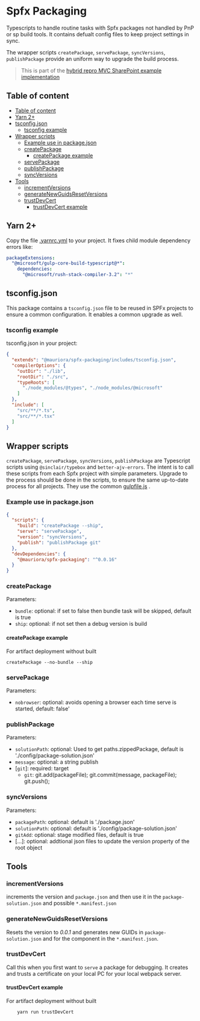 # Spfx Packaging

Typescripts to handle routine tasks with Spfx packages not handled by PnP or sp build tools.
It contains defualt config files to keep project settings in sync.

The wrapper scripts `createPackage`, `servePackage`, `syncVersions`, `publishPackage` provide an uniform way to upgrade the build process.

> This is part of the [hybrid repro MVC SharePoint example implementation](https://github.com/mauriora/reusable-hybrid-repo-mvc-spfx-examples)

## Table of content

- [Table of content](#table-of-content)
- [Yarn 2+](#yarn-2)
- [tsconfig.json](#tsconfigjson)
  - [tsconfig example](#tsconfig-example)
- [Wrapper scripts](#wrapper-scripts)
  - [Example use in package.json](#example-use-in-packagejson)
  - [createPackage](#createpackage)
    - [createPackage example](#createpackage-example)
  - [servePackage](#servepackage)
  - [publishPackage](#publishpackage)
  - [syncVersions](#syncversions)
- [Tools](#tools)
  - [incrementVersions](#incrementversions)
  - [generateNewGuidsResetVersions](#generatenewguidsresetversions)
  - [trustDevCert](#trustdevcert)
    - [trustDevCert example](#trustdevcert-example)

## Yarn 2+

Copy the file [.yarnrc.yml](./.yarnrc.yml) to your project. It fixes child module dependency errors  like:

```yaml
packageExtensions:
  "@microsoft/gulp-core-build-typescript@*":
    dependencies:
      "@microsoft/rush-stack-compiler-3.2": "*"
```

## tsconfig.json

This package contains a `tsconfig.json` file to be reused in SPFx projects to ensure a common configuration. It enables a common upgrade as well.

### tsconfig example

tsconfig.json in your project:

```json
{
  "extends": "@mauriora/spfx-packaging/includes/tsconfig.json",
  "compilerOptions": {
    "outDir": "./lib",
    "rootDir": "./src",
    "typeRoots": [
      "./node_modules/@types", "./node_modules/@microsoft"      
    ]
  },
  "include": [
    "src/**/*.ts",
    "src/**/*.tsx"
  ]
}
```

## Wrapper scripts

`createPackage`, `servePackage`, `syncVersions`, `publishPackage` are Typescript scripts using `@sinclair/typebox` and `better-ajv-errors`.
The intent is to call these scripts from each Spfx project with simple parameters. Upgrade to the process should be done in the scripts, to ensure the same up-to-date process for all projects. They use the common [gulpfile.js](./src/shared/gulpfile.js) .

### Example use in package.json

```json
{
  "scripts": {
    "build": "createPackage --ship",
    "serve": "servePackage",
    "version": "syncVersions",
    "publish": "publishPackage git"
  },
  "devDependencies": {
    "@mauriora/spfx-packaging": "^0.0.16"
  }
}
```

### createPackage

Parameters:

- `bundle`: optional: if set to false then bundle task will be skipped, default is true
- `ship`: optional: if not set then a debug version is build

#### createPackage example

For artifact deployment without built

```shell
createPackage --no-bundle --ship
```

### servePackage

Parameters:

- `nobrowser`: optional: avoids opening a browser each time serve is started, default: false'

### publishPackage

Parameters:

- `solutionPath`: optional: Used to get paths.zippedPackage, default is './config/package-solution.json'
- `message`: optional: a string publish
- [`git`]: required: target
  - `git`: git.add(packageFile); git.commit(message, packageFile); git.push();

### syncVersions

Parameters:

- `packagePath`: optional: default is './package.json'
- `solutionPath`: optional: default is './config/package-solution.json'
- `gitAdd`: optional: stage modified files, default is true
- [...]: optional: addtional json files to update the version property of the root object

## Tools

### incrementVersions

increments the version and `package.json` and then use it in the `package-solution.json` and possible `*.manifest.json`

### generateNewGuidsResetVersions

Resets the version to *0.0.1* and generates new GUIDs in `package-solution.json` and for the component in the `*.manifest.json`.

### trustDevCert

Call this when you first want to `serve` a package for debugging. It creates and trusts a certificate on your local PC for your local webpack server.

#### trustDevCert example

For artifact deployment without built

```shell
    yarn run trustDevCert
```
